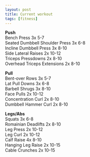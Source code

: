 ```yaml
---
layout: post
title: Current workout
tags: [fitness]
---
```


**Push**  
Bench Press 3x 5-7  
Seated Dumbbell Shoulder Press 3x 6-8  
Incline Dumbbell Press  3x 8-10  
Side Lateral Raises 2x 10-12  
Triceps Pressdowns 2x 8-10  
Overhead Triceps Extensions 2x 8-10  

**Pull**  
Bent-over Rows 3x 5-7  
Lat Pull Downs 3x 6-8  
Barbell Shrugs 3x 8-10  
Face Pulls 2x 10-12  
Concentration Curl 2x 8-10  
Dumbbell Hammer Curl 2x 8-10  

**Legs/Abs**  
Squats 3x 6-8  
Romainian Deadlifts 2x 8-10  
Leg Press 2x 10-12  
Leg Curl 2x 10-12  
Calf Raise 4x 8-10  
Hanging Leg Raise 2x 10-15  
Cable Crunches 2x 10-15  

